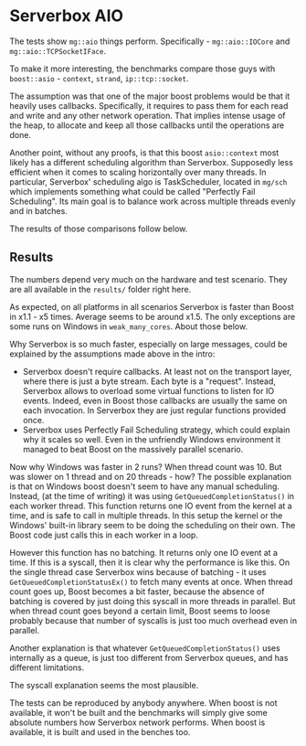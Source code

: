 # Serverbox AIO

The tests show `mg::aio` things perform. Specifically - `mg::aio::IOCore` and `mg::aio::TCPSocketIFace`.

To make it more interesting, the benchmarks compare those guys with `boost::asio` - `context`, `strand`, `ip::tcp::socket`.

The assumption was that one of the major boost problems would be that it heavily uses callbacks. Specifically, it requires to pass them for each read and write and any other network operation. That implies intense usage of the heap, to allocate and keep all those callbacks until the operations are done.

Another point, without any proofs, is that this boost `asio::context` most likely has a different scheduling algorithm than Serverbox. Supposedly less efficient when it comes to scaling horizontally over many threads. In particular, Serverbox' scheduling algo is TaskScheduler, located in `mg/sch` which implements something what could be called "Perfectly Fail Scheduling". Its main goal is to balance work across multiple threads evenly and in batches.

The results of those comparisons follow below.

## Results

The numbers depend very much on the hardware and test scenario. They are all available in the `results/` folder right here.

As expected, on all platforms in all scenarios Serverbox is faster than Boost in x1.1 - x5 times. Average seems to be around x1.5. The only exceptions are some runs on Windows in `weak_many_cores`. About those below.

Why Serverbox is so much faster, especially on large messages, could be explained by the assumptions made above in the intro:
- Serverbox doesn't require callbacks. At least not on the transport layer, where there is just a byte stream. Each byte is a "request". Instead, Serverbox allows to overload some virtual functions to listen for IO events. Indeed, even in Boost those callbacks are usually the same on each invocation. In Serverbox they are just regular functions provided once.
- Serverbox uses Perfectly Fail Scheduling strategy, which could explain why it scales so well. Even in the unfriendly Windows environment it managed to beat Boost on the massively parallel scenario.

Now why Windows was faster in 2 runs? When thread count was 10. But was slower on 1 thread and on 20 threads - how? The possible explanation is that on Windows boost doesn't seem to have any manual scheduling. Instead, (at the time of writing) it was using `GetQueuedCompletionStatus()` in each worker thread. This function returns one IO event from the kernel at a time, and is safe to call in multiple threads. In this setup the kernel or the Windows' built-in library seem to be doing the scheduling on their own. The Boost code just calls this in each worker in a loop.

However this function has no batching. It returns only one IO event at a time. If this is a syscall, then it is clear why the performance is like this. On the single thread case Serverbox wins because of batching - it uses `GetQueuedCompletionStatusEx()` to fetch many events at once. When thread count goes up, Boost becomes a bit faster, because the absence of batching is covered by just doing this syscall in more threads in parallel. But when thread count goes beyond a certain limit, Boost seems to loose probably because that number of syscalls is just too much overhead even in parallel.

Another explanation is that whatever `GetQueuedCompletionStatus()` uses internally as a queue, is just too different from Serverbox queues, and has different limitations.

The syscall explanation seems the most plausible.

The tests can be reproduced by anybody anywhere. When boost is not available, it won't be built and the benchmarks will simply give some absolute numbers how Serverbox network performs. When boost is available, it is built and used in the benches too.
